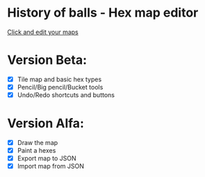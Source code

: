 # History of balls - Hex map editor
[Click and edit your maps](https://luki20091.github.io/Hex-map-editor/)

# Version Beta:
- [x] Tile map and basic hex types
- [x] Pencil/Big pencil/Bucket tools
- [x] Undo/Redo shortcuts and buttons

# Version Alfa:
- [x] Draw the map
- [x] Paint a hexes
- [x] Export map to JSON
- [x] Import map from JSON
